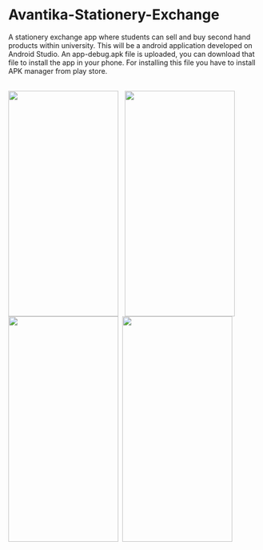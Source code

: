 

# Avantika-Stationery-Exchange
A stationery exchange app where students can sell and buy second hand products within university. This will be a android application developed on Android Studio.
An app-debug.apk file is uploaded, you can download that file to install the app in your phone. For installing this file you have to install APK manager from play store.
<br><br>

<img align = "left" src="https://user-images.githubusercontent.com/70309589/118958481-176df780-b97f-11eb-9e1f-9ab6746313bd.jpg" width="220" height = "450">             
<img align = "left" src="https://user-images.githubusercontent.com/70309589/118939694-96f2cb00-b96d-11eb-9337-86682efc4f9e.JPG" hspace = "10" width="220" height = "450">
<img align = "left" src="https://user-images.githubusercontent.com/70309589/118942166-1a152080-b970-11eb-96a2-8135f3093150.JPG" width="220" height = "450">
<br><br>
<img align = "left" src="https://user-images.githubusercontent.com/70309589/118944163-ed620880-b971-11eb-80dd-753c0d9dd909.JPG" hspace = "5" width="220" height = "450">




